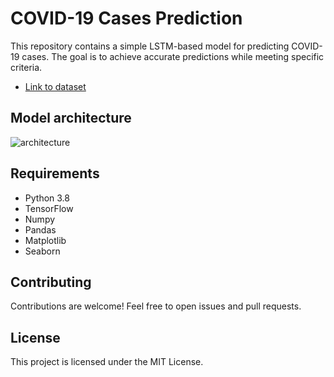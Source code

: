 # COVID-19 Cases Prediction

This repository contains a simple LSTM-based model for predicting COVID-19 cases. The goal is to achieve accurate predictions while meeting specific criteria.
- [Link to dataset](https://github.com/MoH-Malaysia/covid19-public)
  
## Model architecture

![architecture](https://github.com/nor-azilah/Covid-19-Prediction/assets/141215896/3a6bef61-f9ff-4bdb-9736-f32ccf146078)


## Requirements

- Python 3.8
- TensorFlow
- Numpy
- Pandas
- Matplotlib
- Seaborn

## Contributing
Contributions are welcome! Feel free to open issues and pull requests.

## License
This project is licensed under the MIT License.
